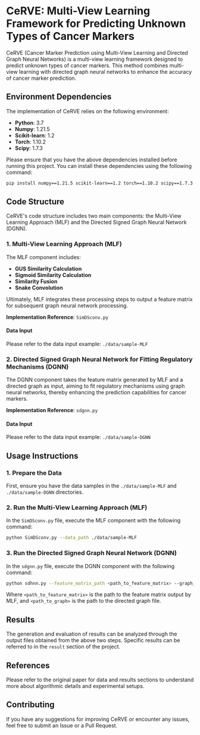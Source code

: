 # CeRVE: Multi-View Learning Framework for Predicting Unknown Types of Cancer Markers

CeRVE (Cancer Marker Prediction using Multi-View Learning and Directed Graph Neural Networks) is a multi-view learning framework designed to predict unknown types of cancer markers. This method combines multi-view learning with directed graph neural networks to enhance the accuracy of cancer marker prediction.

## Environment Dependencies

The implementation of CeRVE relies on the following environment:

- **Python**: 3.7
- **Numpy**: 1.21.5
- **Scikit-learn**: 1.2
- **Torch**: 1.10.2
- **Scipy**: 1.7.3

Please ensure that you have the above dependencies installed before running this project. You can install these dependencies using the following command:

```bash
pip install numpy==1.21.5 scikit-learn==1.2 torch==1.10.2 scipy==1.7.3
```

## Code Structure

CeRVE's code structure includes two main components: the Multi-View Learning Approach (MLF) and the Directed Signed Graph Neural Network (DGNN).

### 1. Multi-View Learning Approach (MLF)

The MLF component includes:
- **GUS Similarity Calculation**
- **Sigmoid Similarity Calculation**
- **Similarity Fusion**
- **Snake Convolution**

Ultimately, MLF integrates these processing steps to output a feature matrix for subsequent graph neural network processing.

**Implementation Reference**: `SimDSconv.py`

#### Data Input

Please refer to the data input example: `./data/sample-MLF`

### 2. Directed Signed Graph Neural Network for Fitting Regulatory Mechanisms (DGNN)

The DGNN component takes the feature matrix generated by MLF and a directed graph as input, aiming to fit regulatory mechanisms using graph neural networks, thereby enhancing the prediction capabilities for cancer markers.

**Implementation Reference**: `sdgnn.py`

#### Data Input

Please refer to the data input example: `./data/sample-DGNN`

## Usage Instructions

### 1. Prepare the Data

First, ensure you have the data samples in the `./data/sample-MLF` and `./data/sample-DGNN` directories.

### 2. Run the Multi-View Learning Approach (MLF)

In the `SimDSconv.py` file, execute the MLF component with the following command:

```bash
python SimDSconv.py --data_path ./data/sample-MLF
```

### 3. Run the Directed Signed Graph Neural Network (DGNN)

In the `sdgnn.py` file, execute the DGNN component with the following command:

```bash
python sdhnn.py --feature_matrix_path <path_to_feature_matrix> --graph_path <path_to_graph>
```

Where `<path_to_feature_matrix>` is the path to the feature matrix output by MLF, and `<path_to_graph>` is the path to the directed graph file.

## Results

The generation and evaluation of results can be analyzed through the output files obtained from the above two steps. Specific results can be referred to in the `result` section of the project.

## References

Please refer to the original paper for data and results sections to understand more about algorithmic details and experimental setups.

## Contributing

If you have any suggestions for improving CeRVE or encounter any issues, feel free to submit an Issue or a Pull Request.



